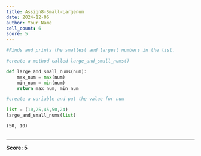 ```yaml
---
title: Assign8-Small-Largenum
date: 2024-12-06
author: Your Name
cell_count: 6
score: 5
---
```


```python
#Finds and prints the smallest and largest numbers in the list.
```


```python
#create a method called large_and_small_nums()
```


```python
def large_and_small_nums(num):
    max_num = max(num)
    min_num = min(num)
    return max_num, min_num
```


```python
#create a variable and put the value for num
```


```python
list = (10,25,45,50,24)
large_and_small_nums(list)
```




    (50, 10)




```python

```


---
**Score: 5**
